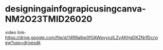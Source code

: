 # designingainfograpicusingcanva-NM2O23TMID26020
video link-https://drive.google.com/file/d/14R9a6w0fGAWpyyxzlLZv4KHgDKZNrfDc/view?usp=drivesdk
